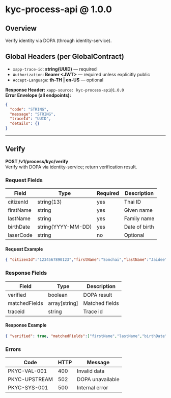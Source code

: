 # kyc-process-api @ 1.0.0

## Overview
Verify identity via DOPA (through identity-service).

## Global Headers (per GlobalContract)
- `xapp-trace-id`: **string(UUID)** — required
- `Authorization`: **Bearer &lt;JWT&gt;** — required unless explicitly public
- `Accept-Language`: **th-TH | en-US** — optional

**Response Header:** `xapp-source: kyc-process-api@1.0.0`  
**Error Envelope (all endpoints):**
```json
{
  "code": "STRING",
  "message": "STRING",
  "traceId": "UUID",
  "details": {}
}
```

---
## Verify
**POST /v1/process/kyc/verify**  
Verify with DOPA via identity-service; return verification result.

### Request Fields
| Field | Type | Required | Description |
|---|---|---|---|
| citizenId | string(13) | yes | Thai ID |
| firstName | string | yes | Given name |
| lastName | string | yes | Family name |
| birthDate | string(YYYY-MM-DD) | yes | Date of birth |
| laserCode | string | no | Optional |

#### Request Example
```json
{ "citizenId":"1234567890123","firstName":"Somchai","lastName":"Jaidee","birthDate":"1990-05-10"}
```


### Response Fields
| Field | Type | Description |
|---|---|---|
| verified | boolean | DOPA result |
| matchedFields | array[string] | Matched fields |
| traceid | string | Trace id |

#### Response Example
```json
{ "verified": true, "matchedFields":["firstName","lastName","birthDate"], "traceid":"1f3c..." }
```


### Errors
| Code | HTTP | Message |
|---|---|---|
PKYC-VAL-001 | 400 | Invalid data
PKYC-UPSTREAM | 502 | DOPA unavailable
PKYC-SYS-001 | 500 | Internal error
